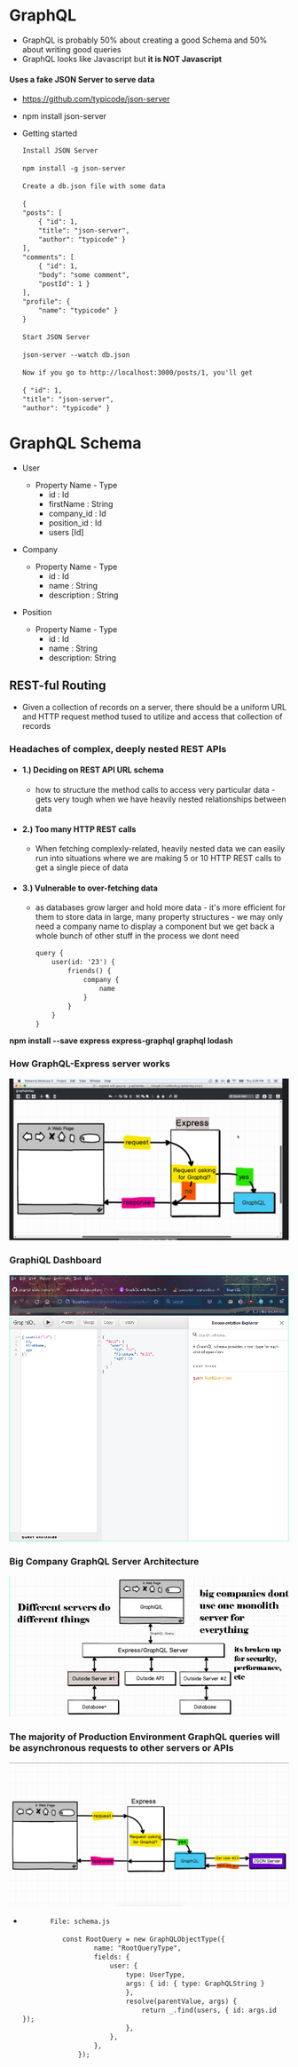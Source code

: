# GraphQL

-   GraphQL is probably 50% about creating a good Schema and 50% about writing good queries
-   GraphQL looks like Javascript but **it is NOT Javascript**

#### Uses a fake JSON Server to serve data

-   https://github.com/typicode/json-server
-   npm install json-server
-   Getting started

        Install JSON Server

        npm install -g json-server

        Create a db.json file with some data

        {
        "posts": [
            { "id": 1,
            "title": "json-server",
            "author": "typicode" }
        ],
        "comments": [
            { "id": 1,
            "body": "some comment",
            "postId": 1 }
        ],
        "profile": {
            "name": "typicode" }
        }

        Start JSON Server

        json-server --watch db.json

        Now if you go to http://localhost:3000/posts/1, you'll get

        { "id": 1,
        "title": "json-server",
        "author": "typicode" }

# GraphQL Schema

-   User

    -   Property Name - Type
        -   id : Id
        -   firstName : String
        -   company_id : Id
        -   position_id : Id
        -   users [Id]

-   Company

    -   Property Name - Type
        -   id : Id
        -   name : String
        -   description : String

-   Position
    -   Property Name - Type
        -   id : Id
        -   name : String
        -   description: String

## REST-ful Routing

-   Given a collection of records on a server, there should be a uniform URL and HTTP request method tused to utilize and access that collection of records

### Headaches of complex, deeply nested REST APIs

-   #### 1.) Deciding on REST API URL schema

    -   how to structure the method calls to access very particular data - gets very tough when we have heavily nested relationships between data

-   #### 2.) Too many HTTP REST calls

    -   When fetching complexly-related, heavily nested data we can easily run into situations where we are making 5 or 10 HTTP REST calls to get a single piece of data

-   #### 3.) Vulnerable to over-fetching data

    -   as databases grow larger and hold more data - it's more efficient for them to store data in large, many property structures - we may only need a company name to display a component but we get back a whole bunch of other stuff in the process we dont need

            query {
                user(id: '23') {
                    friends() {
                        company {
                            name
                        }
                    }
                }
            }

**npm install --save express express-graphql graphql lodash**

### How GraphQL-Express server works

![how-graphql-express-server-works](https://github.com/kawgh1/graphql-users-demo/blob/main/diagrams/express-server-graphql.png)

### GraphiQL Dashboard

![graphiql-dashboard](https://raw.githubusercontent.com/kawgh1/graphql-users-demo/main/diagrams/graphiql-dashboard2.png)

### Big Company GraphQL Server Architecture

![big-company-server-architecture](https://raw.githubusercontent.com/kawgh1/graphql-users-demo/main/diagrams/big-company-graphql-server-architecture.png)

### The majority of Production Environment GraphQL queries will be asynchronous requests to other servers or APIs

![graphql-async-request](https://raw.githubusercontent.com/kawgh1/graphql-users-demo/main/diagrams/graphql-async-resolve-function1.png)

-            File: schema.js

                const RootQuery = new GraphQLObjectType({
                        name: "RootQueryType",
                        fields: {
                            user: {
                                type: UserType,
                                args: { id: { type: GraphQLString }
                                },
                                resolve(parentValue, args) {
                                    return _.find(users, { id: args.id });
                                },
                            },
                        },
                    });
